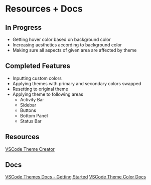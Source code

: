 # Resources + Docs

## In Progress

- Getting hover color based on background color
- Increasing aesthetics according to background color
- Making sure all aspects of given area are affected by theme

## Completed Features

- Inputting custom colors
- Applying themes with primary and secondary colors swapped
- Resetting to original theme
- Applying theme to following areas
  - Activity Bar
  - Sidebar
  - Buttons
  - Bottom Panel
  - Status Bar

## Resources

[VSCode Theme Creator](https://themes.vscode.one/)

## Docs

[VSCode Themes Docs - Getting Started](https://code.visualstudio.com/docs/getstarted/themes)
[VSCode Theme Color Docs](https://code.visualstudio.com/api/references/theme-color)
